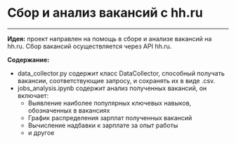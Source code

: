 # Сбор и анализ вакансий с hh.ru
---
**Идея:** проект направлен на помощь в сборе и анализе вакансий на hh.ru. Сбор вакансий осуществляется через API hh.ru.

**Содержание:**
* data_collector.py содержит класс DataCollector, способный получать вакансии, соответствующие запросу, и сохранять их в виде .csv.
* jobs_analysis.ipynb содержит анализ полученных вакансий, он включает:
    * Выявление наиболее популярных ключевых навыков, обозначенных в вакансиях
    * График распределения зарплат полученных вакансий
    * Вычисление надбавки к зарплате за опыт работы
    * и другое